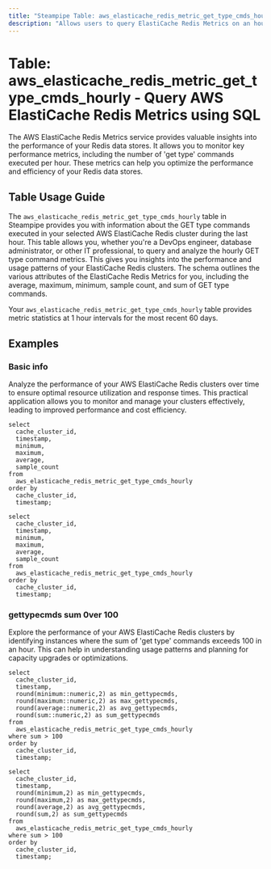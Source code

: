 ```yaml
---
title: "Steampipe Table: aws_elasticache_redis_metric_get_type_cmds_hourly - Query AWS ElastiCache Redis Metrics using SQL"
description: "Allows users to query ElastiCache Redis Metrics on an hourly basis. This includes information on GET type commands executed in the selected ElastiCache Redis cluster during the last hour."
---
```


# Table: aws_elasticache_redis_metric_get_type_cmds_hourly - Query AWS ElastiCache Redis Metrics using SQL

The AWS ElastiCache Redis Metrics service provides valuable insights into the performance of your Redis data stores. It allows you to monitor key performance metrics, including the number of 'get type' commands executed per hour. These metrics can help you optimize the performance and efficiency of your Redis data stores.

## Table Usage Guide

The `aws_elasticache_redis_metric_get_type_cmds_hourly` table in Steampipe provides you with information about the GET type commands executed in your selected AWS ElastiCache Redis cluster during the last hour. This table allows you, whether you're a DevOps engineer, database administrator, or other IT professional, to query and analyze the hourly GET type command metrics. This gives you insights into the performance and usage patterns of your ElastiCache Redis clusters. The schema outlines the various attributes of the ElastiCache Redis Metrics for you, including the average, maximum, minimum, sample count, and sum of GET type commands.

Your `aws_elasticache_redis_metric_get_type_cmds_hourly` table provides metric statistics at 1 hour intervals for the most recent 60 days.

## Examples

### Basic info
Analyze the performance of your AWS ElastiCache Redis clusters over time to ensure optimal resource utilization and response times. This practical application allows you to monitor and manage your clusters effectively, leading to improved performance and cost efficiency.

```sql+postgres
select
  cache_cluster_id,
  timestamp,
  minimum,
  maximum,
  average,
  sample_count
from
  aws_elasticache_redis_metric_get_type_cmds_hourly
order by
  cache_cluster_id,
  timestamp;
```

```sql+sqlite
select
  cache_cluster_id,
  timestamp,
  minimum,
  maximum,
  average,
  sample_count
from
  aws_elasticache_redis_metric_get_type_cmds_hourly
order by
  cache_cluster_id,
  timestamp;
```

### gettypecmds sum 0ver 100 
Explore the performance of your AWS ElastiCache Redis clusters by identifying instances where the sum of 'get type' commands exceeds 100 in an hour. This can help in understanding usage patterns and planning for capacity upgrades or optimizations.

```sql+postgres
select
  cache_cluster_id,
  timestamp,
  round(minimum::numeric,2) as min_gettypecmds,
  round(maximum::numeric,2) as max_gettypecmds,
  round(average::numeric,2) as avg_gettypecmds,
  round(sum::numeric,2) as sum_gettypecmds
from
  aws_elasticache_redis_metric_get_type_cmds_hourly
where sum > 100
order by
  cache_cluster_id,
  timestamp;
```

```sql+sqlite
select
  cache_cluster_id,
  timestamp,
  round(minimum,2) as min_gettypecmds,
  round(maximum,2) as max_gettypecmds,
  round(average,2) as avg_gettypecmds,
  round(sum,2) as sum_gettypecmds
from
  aws_elasticache_redis_metric_get_type_cmds_hourly
where sum > 100
order by
  cache_cluster_id,
  timestamp;
```